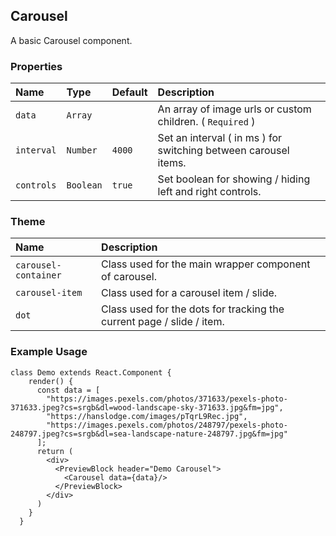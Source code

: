 ## Carousel

A basic Carousel component.

### Properties
| Name | Type | Default | Description |
|:-----|:-----|:-----|:-----|
| `data` | `Array` | &nbsp; | An array of image urls or custom children. ( `Required` ) |
| `interval` | `Number` | `4000` | Set an interval ( in ms ) for switching between carousel items. |
| `controls` | `Boolean` | `true` | Set boolean for showing / hiding left and right controls. |

### Theme

| Name     | Description|
|:---------|:-----------|
| `carousel-container` | Class used for the main wrapper component of carousel.|
| `carousel-item` | Class used for a carousel item / slide.|
| `dot` | Class used for the dots for tracking the current page / slide / item.|

### Example Usage
```
class Demo extends React.Component {
    render() {
      const data = [
        "https://images.pexels.com/photos/371633/pexels-photo-371633.jpeg?cs=srgb&dl=wood-landscape-sky-371633.jpg&fm=jpg",
        "https://hanslodge.com/images/pTqrL9Rec.jpg",
        "https://images.pexels.com/photos/248797/pexels-photo-248797.jpeg?cs=srgb&dl=sea-landscape-nature-248797.jpg&fm=jpg"
      ];
      return (
        <div>
          <PreviewBlock header="Demo Carousel">
            <Carousel data={data}/>
          </PreviewBlock>
        </div>
      )
    }
  }
```
